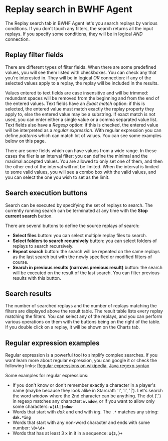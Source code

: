 

# Replay search in BWHF Agent #

The Replay search tab in BWHF Agent let's you search replays by various conditions. If you don't touch any filters, the search returns all the input replays. If you specify some conditions, they will be in logical _AND_ connection.

## Replay filter fields ##
There are different types of filter fields. When there are some predefined values, you will see them listed with checkboxes. You can check any that you're interested in. They will be in logical _OR_ connection: if any of the selected values apply to a replay, the replay will be included in the results.

Values entered to text fields are case insensitive and will be trimmed: redundant spaces will be removed from the beginning and from the end of the entered values. Text fields have an _Exact match_ option: if this is selected, the entered value must match exactly the replay property they apply to, else the entered value may be a substring. If exact match is not used, you can enter either a single value or a comma separated value list. Text fields also have a _Regexp_ option: if this is checked, the entered value will be interpreted as a _regular expression_. With regular expression you can define _patterns_ which can match lot of values. You can see some examples below on this page.

There are some fields which can have values from a wide range. In these cases the filer is an interval filter: you can define the minimal and the maximal accepted values. You are allowed to only set one of them, and then the other end of the interval will not be limited. When the interval is limited to some valid values, you will see a combo box with the valid values, and you can select the one you wish to set as the limit.

## Search execution buttons ##
Search can be executed by specifying the set of replays to search. The currently running search can be terminated at any time with the **Stop current search** button.

There are several buttons to define the source replays of search:
  * **Select files** button: you can select multiple replay files to search.
  * **Select folders to search recursively** button: you can select folders of replays to search recursively.
  * **Repeat search** button: the search will be repeated on the same replays as the last search but with the newly specified or modified filters of course.
  * **Search in previous results (narrows previous result)** button: the search will be executed on the result of the last search. You can filter previous results with this button.

## Search results ##
The number of searched replays and the number of replays matching the filters are displayed above the result table. The result table lists every replay matching the filters. You can select any of the replays, and you can perform various operations on them with the buttons being on the right of the table. If you double click on a replay, it will be shown on the Charts tab.

## Regular expression examples ##
Regular expression is a powerful tool to simplify complex searches. If you want learn more about regular expression, you can google it or check the following links: [Regular expressions on wikipedia](http://en.wikipedia.org/wiki/Regular_expression), [Java regexp syntax](http://java.sun.com/javase/6/docs/api/java/util/regex/Pattern.html#sum)

Some examples for regular expressions:
  * If you don't know or don't remember exactly a character in a player's name (maybe because they look alike in Starcraft: 'I', 'l', '|'). Let's search the word _window_ where the 2nd character can be anything. The dot ('.') in regexp matches any character: **`w.ndow`**, or if you want to allow only some characters: **`w[il|]ndow`**
  * Words that start with _dak_ and end with _ing_. The `.*` matches any string: **`dak.*ing`**
  * Words that start with any non-word character and ends with some number: **`\D+\d+`**
  * Words that has at least 3 x in it in a sequence: **`x{3,}+`**